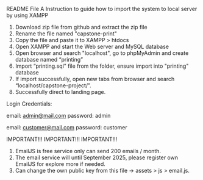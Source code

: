 README File
A Instruction to guide how to import the system to local server by using XAMPP

1. Download zip file from github and extract the zip file
2. Rename the file named "capstone-print"
3. Copy the file and paste it to XAMPP > htdocs
4. Open XAMPP and start the Web server and MySQL database
5. Open browser and search "localhost", go to phpMyAdmin and create database named “printing”
6. Import “printing.sql” file from the folder, ensure import into "printing" database
7. If import successfully, open new tabs from browser and search “localhost/capstone-project/”.
8. Successfully direct to landing page.

Login Credentials:

email: admin@mail.com
password: admin

email: customer@mail.com
password: customer

IMPORTANT!!! IMPORTANT!!! IMPORTANT!!!
1. EmailJS is free service only can send 200 emails / month.
2. The email service will until September 2025, please register own EmailJS for explore more if needed.
3. Can change the own public key from this file -> assets > js > email.js.
